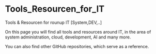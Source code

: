 # Tools_Resourcen_for_IT
Tools &amp; Resourcen for rounup IT [System,DEV,..]

On this page you will find all tools and resources around IT, in the area of system administration, cloud, development, AI and many more.

You can also find other GitHub repositories, which serve as a reference.  
